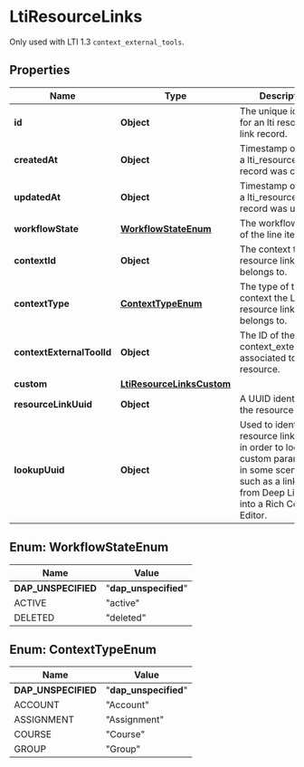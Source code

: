 

# LtiResourceLinks

Only used with LTI 1.3 `context_external_tools`.

## Properties

| Name | Type | Description | Notes |
|------------ | ------------- | ------------- | -------------|
|**id** | **Object** | The unique identifier for an lti resource link record. |  |
|**createdAt** | **Object** | Timestamp of when a lti_resource_links record was created. |  |
|**updatedAt** | **Object** | Timestamp of when a lti_resource_links record was updated. |  |
|**workflowState** | [**WorkflowStateEnum**](#WorkflowStateEnum) | The workflow state of the line item. |  |
|**contextId** | **Object** | The context the LTI resource link belongs to. |  |
|**contextType** | [**ContextTypeEnum**](#ContextTypeEnum) | The type of the context the LTI resource link belongs to. |  |
|**contextExternalToolId** | **Object** | The ID of the context_external_tool associated to the resource. |  |
|**custom** | [**LtiResourceLinksCustom**](LtiResourceLinksCustom.md) |  |  [optional] |
|**resourceLinkUuid** | **Object** | A UUID identifying the resource link. |  |
|**lookupUuid** | **Object** | Used to identify the resource link to use in order to lookup custom parameters in some scenarios, such as a link added from Deep Linking into a Rich Content Editor. |  |



## Enum: WorkflowStateEnum

| Name | Value |
|---- | -----|
| __DAP_UNSPECIFIED__ | &quot;__dap_unspecified__&quot; |
| ACTIVE | &quot;active&quot; |
| DELETED | &quot;deleted&quot; |



## Enum: ContextTypeEnum

| Name | Value |
|---- | -----|
| __DAP_UNSPECIFIED__ | &quot;__dap_unspecified__&quot; |
| ACCOUNT | &quot;Account&quot; |
| ASSIGNMENT | &quot;Assignment&quot; |
| COURSE | &quot;Course&quot; |
| GROUP | &quot;Group&quot; |



